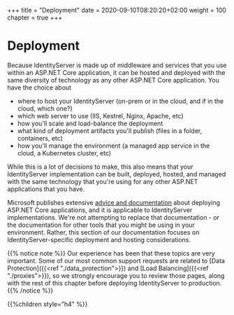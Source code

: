 +++
title = "Deployment"
date = 2020-09-10T08:20:20+02:00
weight = 100
chapter = true
+++

# Deployment

Because IdentityServer is made up of middleware and services that you use within an ASP.NET Core application, it can be hosted and deployed with the same diversity of technology as any other ASP.NET Core application. You have the choice about 
- where to host your IdentityServer (on-prem or in the cloud, and if in the cloud, which one?)
- which web server to use (IIS, Kestrel, Nginx, Apache, etc)
- how you'll scale and load-balance the deployment
- what kind of deployment artifacts you'll publish (files in a folder, containers, etc)
- how you'll manage the environment (a managed app service in the cloud, a Kubernetes cluster, etc)

While this is a lot of decisions to make, this also means that your IdentityServer implementation can be built, deployed, hosted, and managed with the same technology that you're using for any other ASP.NET applications that you have.

Microsoft publishes extensive [advice and documentation](https://docs.microsoft.com/en-us/aspnet/core/host-and-deploy/) about deploying ASP.NET Core applications, and it is applicable to IdentityServer implementations. We're not attempting to replace that documentation - or the documentation for other tools that you might be using in your environment. Rather, this section of our documentation focuses on IdentityServer-specific deployment and hosting considerations. 

{{% notice note %}}
Our experience has been that these topics are very important. Some of our most common support requests are related to [Data Protection]({{<ref "./data_protection">}}) and [Load Balancing]({{<ref "./proxies">}}), so we strongly encourage you to review those pages, along with the rest of this chapter before deploying IdentityServer to production.
{{% /notice %}}

{{%children style="h4" %}}